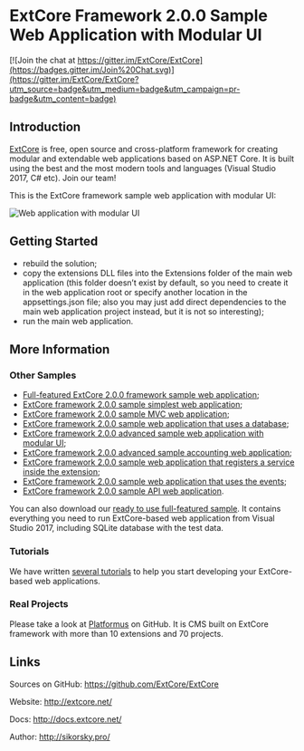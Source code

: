 # ExtCore Framework 2.0.0 Sample Web Application with Modular UI

[![Join the chat at https://gitter.im/ExtCore/ExtCore](https://badges.gitter.im/Join%20Chat.svg)](https://gitter.im/ExtCore/ExtCore?utm_source=badge&utm_medium=badge&utm_campaign=pr-badge&utm_content=badge)

## Introduction

[ExtCore](https://github.com/ExtCore/ExtCore) is free, open source and cross-platform framework for creating
modular and extendable web applications based on ASP.NET Core. It is built using the best and the most modern
tools and languages (Visual Studio 2017, C# etc). Join our team!

This is the ExtCore framework sample web application with modular UI:

![Web application with modular UI](http://sikorsky.pro/images/blog/4/github/1.png)

## Getting Started

* rebuild the solution;
* copy the extensions DLL files into the Extensions folder of the main web application (this folder doesn’t exist by default,
so you need to create it in the web application root or specify another location in the appsettings.json file; also you may just
add direct dependencies to the main web application project instead, but it is not so interesting);
* run the main web application.

## More Information

### Other Samples

* [Full-featured ExtCore 2.0.0 framework sample web application](https://github.com/ExtCore/ExtCore-Sample);
* [ExtCore framework 2.0.0 sample simplest web application](https://github.com/ExtCore/ExtCore-Sample-Simplest);
* [ExtCore framework 2.0.0 sample MVC web application](https://github.com/ExtCore/ExtCore-Sample-Mvc);
* [ExtCore framework 2.0.0 sample web application that uses a database](https://github.com/ExtCore/ExtCore-Sample-Data);
* [ExtCore framework 2.0.0 advanced sample web application with modular UI](https://github.com/ExtCore/ExtCore-Sample-Modular-Ui-Adv);
* [ExtCore framework 2.0.0 advanced sample accounting web application](https://github.com/ExtCore/ExtCore-Sample-Accounting);
* [ExtCore framework 2.0.0 sample web application that registers a service inside the extension](https://github.com/ExtCore/ExtCore-Sample-Service);
* [ExtCore framework 2.0.0 sample web application that uses the events](https://github.com/ExtCore/ExtCore-Sample-Events);
* [ExtCore framework 2.0.0 sample API web application](https://github.com/ExtCore/ExtCore-Sample-Api).

You can also download our [ready to use full-featured sample](http://extcore.net/files/ExtCore-Sample-2.0.0.zip).
It contains everything you need to run ExtCore-based web application from Visual Studio 2017, including SQLite
database with the test data.

### Tutorials

We have written [several tutorials](http://docs.extcore.net/en/latest/getting_started/index.html)
to help you start developing your ExtCore-based web applications.

### Real Projects

Please take a look at [Platformus](https://github.com/Platformus/Platformus) on GitHub. It is CMS
built on ExtCore framework with more than 10 extensions and 70 projects.

## Links

Sources on GitHub: https://github.com/ExtCore/ExtCore

Website: http://extcore.net/

Docs: http://docs.extcore.net/

Author: http://sikorsky.pro/
